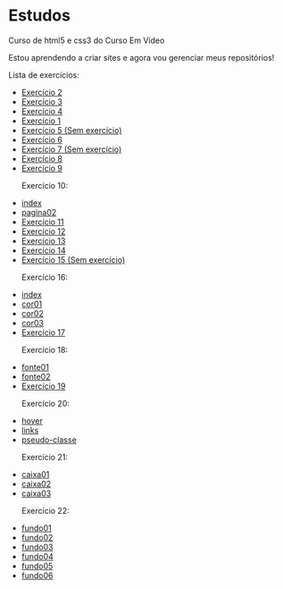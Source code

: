 # Estudos

Curso de html5 e css3 do Curso Em Vídeo

Estou aprendendo a criar sites e agora vou gerenciar meus repositórios!

Lista de exercícios:

<ul>
<li><a href="exercícios/ex002/index.html">Exercício 2</a>
<li><a href="exercícios/ex003/index.html">Exercício 3</a>
<li><a href="exercícios/ex004/index.html">Exercício 4</a>
<li><a href="exercícios/ex001/index.html">Exercício 1</a>
<li><a href="#">Exercício 5 (Sem exercício)</a>
<li><a href="exercícios/ex006/index.html">Exercício 6</a>
<li><a href="#">Exercício 7 (Sem exercício)</a>
<li><a href="exercícios/">Exercício 8</a>
<li><a href="exercícios/ex009/index.html">Exercício 9</a>

<p>Exercício 10:

<li><a href="exercícios/ex010/index.html">index</a>
<li><a href="exercícios/ex010/pagina002.html">pagina02</a>

<li><a href="exercícios/ex011/index.html">Exercício 11</a>
<li><a href="exercícios/ex012/index.html">Exercício 12</a>
<li><a href="exercícios/ex013/index.html">Exercício 13</a>
<li><a href="exercícios/ex014/index.html">Exercício 14</a>
<li><a href="#">Exercício 15 (Sem exercício)</a>

<p>Exercício 16:

<li><a href="exercícios/ex016/index.html">index</a>
<li><a href="exercícios/ex016/cor01.html">cor01</a>
<li><a href="exercícios/ex016/cor02.html">cor02</a>
<li><a href="exercícios/ex016/cor03.html">cor03</a>

<li><a href="exercícios/ex017/index.html">Exercício 17</a>

<p>Exercício 18:

<li><a href="exercícios/ex018/fonte01.html">fonte01</a>
<li><a href="exercícios/ex018/fonte02.html">fonte02</a>

<li><a href="exercícios/ex019/seletor_01.html">Exercício 19</a>

<p>Exercício 20:

<li><a href="exercícios/ex020/hover.html">hover</a>
<li><a href="exercícios/ex020/links.html">links</a>
<li><a href="exercícios/ex020/pseudo-classe.html">pseudo-classe</a>

<p>Exercício 21:

<li><a href="exercícios/ex021/caixa01.html">caixa01</a>
<li><a href="exercícios/ex021/caixa02.html">caixa02</a>
<li><a href="exercícios/ex021/caixa03.html">caixa03</a>

<p>Exercício 22:

<li><a href="exercícios/ex022/fundo001.html">fundo01</a>
<li><a href="exercícios/ex022/fundo002.html">fundo02</a>
<li><a href="exercícios/ex022/fundo003.html">fundo03</a>
<li><a href="exercícios/ex022/fundo004.html">fundo04</a>
<li><a href="exercícios/ex022/fundo005.html">fundo05</a>
<li><a href="exercícios/ex022/fundo006.html">fundo06</a>
